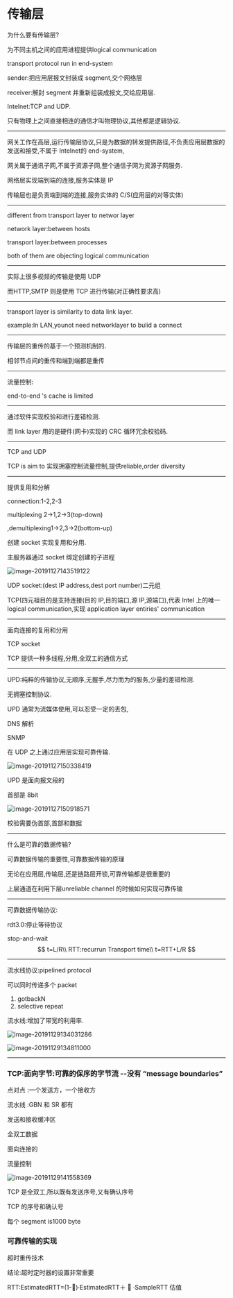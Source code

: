 # 传输层

为什么要有传输层?

为不同主机之间的应用进程提供logical communication

transport protocol run in end-system

sender:把应用层报文封装成 segment,交个网络层

receiver:解封 segment 并重新组装成报文,交给应用层.

Intelnet:TCP and UDP.

只有物理上之间直接相连的通信才叫物理协议,其他都是逻辑协议.

---

网关工作在高层,运行传输层协议,只是为数据的转发提供路径,不负责应用层数据的发送和接受,不属于 Intelnet的 end-system,

网关属于通讯子网,不属于资源子网,整个通信子网为资源子网服务.

网络层实现端到端的连接,服务实体是 IP

传输层也是负责端到端的连接,服务实体的 C/S(应用层的对等实体)

---

different from transport layer to networ layer

network layer:between hosts

transport layer:between processes

both of them are objecting logical communication

---

实际上很多视频的传输是使用 UDP

而HTTP,SMTP 则是使用 TCP 进行传输(对正确性要求高)

---

transport layer is similarity to data link layer.

example:In LAN,younot need networklayer to bulid a connect

---

传输层的重传的基于一个预测机制的.

相邻节点间的重传和端到端都是重传

---

流量控制:

end-to-end 's cache is limited

---

通过软件实现校验和进行差错检测.

而 link layer 用的是硬件(网卡)实现的 CRC 循环冗余校验码.

---

TCP and UDP

TCP is aim to 实现拥塞控制流量控制,提供reliable,order diversity

---

提供复用和分解

connection:1-2,2-3

multiplexing 2->1,2->3(top-down)

,demultiplexing1->2,3->2(bottom-up)

创建 socket 实现复用和分用.

主服务器通过 socket 绑定创建的子进程

![image-20191127143519122](https://cy-1256894686.cos.ap-beijing.myqcloud.com/cy/2019-11-27-063559.png)

UDP socket:(dest IP address,dest port number)二元组

TCP(四元祖目的是支持连接(目的 IP,目的端口,源 IP,源端口),代表 Intel 上的唯一 logical communication,实现 application layer entiries' communication

---

面向连接的复用和分用

TCP socket

TCP 提供一种多线程,分用,全双工的通信方式

---

UPD:纯粹的传输协议,无顺序,无握手,尽力而为的服务,少量的差错检测.

无拥塞控制协议.

UPD 通常为流媒体使用,可以忍受一定的丢包,

DNS 解析

SNMP 

在 UDP 之上通过应用层实现可靠传输.

![image-20191127150338419](https://cy-1256894686.cos.ap-beijing.myqcloud.com/cy/2019-11-27-070959.png)

UPD 是面向报文段的

首部是 8bit

![image-20191127150918571](https://cy-1256894686.cos.ap-beijing.myqcloud.com/cy/2019-11-27-070955.png)

校验需要伪首部,首部和数据

---

什么是可靠的数据传输?

可靠数据传输的重要性,可靠数据传输的原理

无论在应用层,传输层,还是链路层开锁,可靠传输都是很重要的

上层通道在利用下层unreliable channel 的时候如何实现可靠传输

---

可靠数据传输协议:

rdt3.0:停止等待协议

stop-and-wait
$$
t=L/R\\
RTT:recurrun Transport time\\
t=RTT+L/R
$$


---

流水线协议:pipelined protocol

可以同时传递多个 packet

1. gotbackN
2. selective repeat

流水线:增加了带宽的利用率.

![image-20191129134031286](https://cy-1256894686.cos.ap-beijing.myqcloud.com/cy/2019-11-29-054031.png)

![image-20191129134811000](https://cy-1256894686.cos.ap-beijing.myqcloud.com/cy/2019-11-29-054811.png)



---

### TCP:面向字节:可靠的保序的字节流 --没有 “message boundaries” 

点对点 :一个发送方，一个接收方 

流水线 :GBN 和 SR 都有

发送和接收缓冲区 

全双工数据 

面向连接的 

流量控制 

![image-20191129141558369](https://cy-1256894686.cos.ap-beijing.myqcloud.com/cy/2019-11-29-061558.png)

TCP 是全双工,所以既有发送序号,又有确认序号



TCP 的序号和确认号

每个 segment is1000 byte

### 可靠传输的实现

超时重传技术

结论:超时定时器的设置非常重要

RTT:EstimatedRTT=(1-)·EstimatedRTT＋  ·SampleRTT 估值 





























































